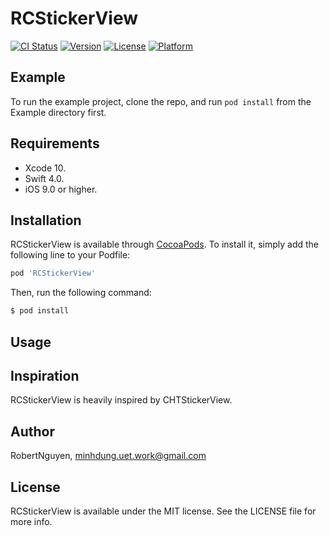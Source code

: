 # RCStickerView

[![CI Status](https://img.shields.io/travis/dungntm58/RCStickerView.svg?style=flat)](https://travis-ci.org/dungntm58/RCStickerView)
[![Version](https://img.shields.io/cocoapods/v/RCStickerView.svg?style=flat)](https://cocoapods.org/pods/RCStickerView)
[![License](https://img.shields.io/cocoapods/l/RCStickerView.svg?style=flat)](https://cocoapods.org/pods/RCStickerView)
[![Platform](https://img.shields.io/cocoapods/p/RCStickerView.svg?style=flat)](https://cocoapods.org/pods/RCStickerView)

## Example

To run the example project, clone the repo, and run `pod install` from the Example directory first.

## Requirements

- Xcode 10.
- Swift 4.0.
- iOS 9.0 or higher.

## Installation

RCStickerView is available through [CocoaPods](https://cocoapods.org). To install
it, simply add the following line to your Podfile:

```ruby
pod 'RCStickerView'
```

Then, run the following command:

```bash
$ pod install
```

## Usage



## Inspiration

RCStickerView is heavily inspired by CHTStickerView.

## Author

RobertNguyen, minhdung.uet.work@gmail.com

## License

RCStickerView is available under the MIT license. See the LICENSE file for more info.
